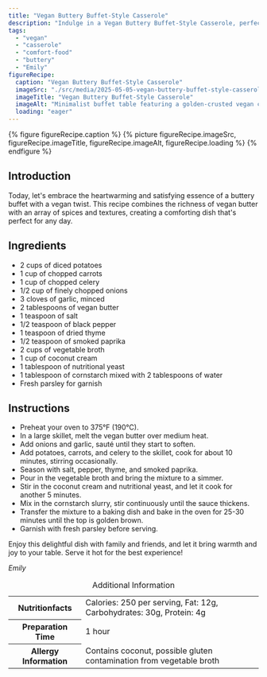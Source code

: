 ```yaml
---
title: "Vegan Buttery Buffet-Style Casserole"
description: "Indulge in a Vegan Buttery Buffet-Style Casserole, perfect for any day! This recipe combines vegan butter, spices, and vegetables in a comforting dish."
tags:
  - "vegan"
  - "casserole"
  - "comfort-food"
  - "buttery"
  - "Emily"
figureRecipe: 
  caption: "Vegan Buttery Buffet-Style Casserole"
  imageSrc: "./src/media/2025-05-05-vegan-buttery-buffet-style-casserole-8778.png"
  imageTitle: "Vegan Buttery Buffet-Style Casserole"
  imageAlt: "Minimalist buffet table featuring a golden-crusted vegan casserole in an elegant dish, accented by soft lighting, with parsley and a serving utensil."
  loading: "eager"
---
```


{% figure figureRecipe.caption %}
{% picture figureRecipe.imageSrc, figureRecipe.imageTitle, figureRecipe.imageAlt, figureRecipe.loading %}
{% endfigure %}

## Introduction

Today, let's embrace the heartwarming and satisfying essence of a buttery buffet with a vegan twist. This recipe combines the richness of vegan butter with an array of spices and textures, creating a comforting dish that's perfect for any day.

## Ingredients

- 2 cups of diced potatoes
- 1 cup of chopped carrots
- 1 cup of chopped celery
- 1/2 cup of finely chopped onions
- 3 cloves of garlic, minced
- 2 tablespoons of vegan butter
- 1 teaspoon of salt
- 1/2 teaspoon of black pepper
- 1 teaspoon of dried thyme
- 1/2 teaspoon of smoked paprika
- 2 cups of vegetable broth
- 1 cup of coconut cream
- 1 tablespoon of nutritional yeast
- 1 tablespoon of cornstarch mixed with 2 tablespoons of water
- Fresh parsley for garnish

## Instructions

- Preheat your oven to 375°F (190°C).
- In a large skillet, melt the vegan butter over medium heat.
- Add onions and garlic, sauté until they start to soften.
- Add potatoes, carrots, and celery to the skillet, cook for about 10 minutes, stirring occasionally.
- Season with salt, pepper, thyme, and smoked paprika.
- Pour in the vegetable broth and bring the mixture to a simmer.
- Stir in the coconut cream and nutritional yeast, and let it cook for another 5 minutes.
- Mix in the cornstarch slurry, stir continuously until the sauce thickens.
- Transfer the mixture to a baking dish and bake in the oven for 25-30 minutes until the top is golden brown.
- Garnish with fresh parsley before serving.

Enjoy this delightful dish with family and friends, and let it bring warmth and joy to your table. Serve it hot for the best experience!

*Emily*

<table><caption class='sr-only'>Additional Information</caption><tr><th>Nutritionfacts</th><td>Calories: 250 per serving, Fat: 12g, Carbohydrates: 30g, Protein: 4g&nbsp;</td></tr><tr><th>Preparation Time</th><td>1 hour&nbsp;</td></tr><tr><th>Allergy Information</th><td>Contains coconut, possible gluten contamination from vegetable broth&nbsp;</td></tr></table>

